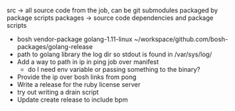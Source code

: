 src -> all source code from the job, can be git submodules packaged by package
scripts
packages -> source code dependencies and package scripts


- bosh vendor-package golang-1.11-linux ~/workspace/github.com/bosh-packages/golang-release
- path to golang library the log dir so stdout is found in /var/sys/log/<job>
- Add a way to path in ip in ping job over manifest
  - do I need env variable or passing something to the binary?
- Provide the ip over bosh links from pong
- Write a release for the ruby license server
- try out writing a drain script
- Update create release to include bpm
